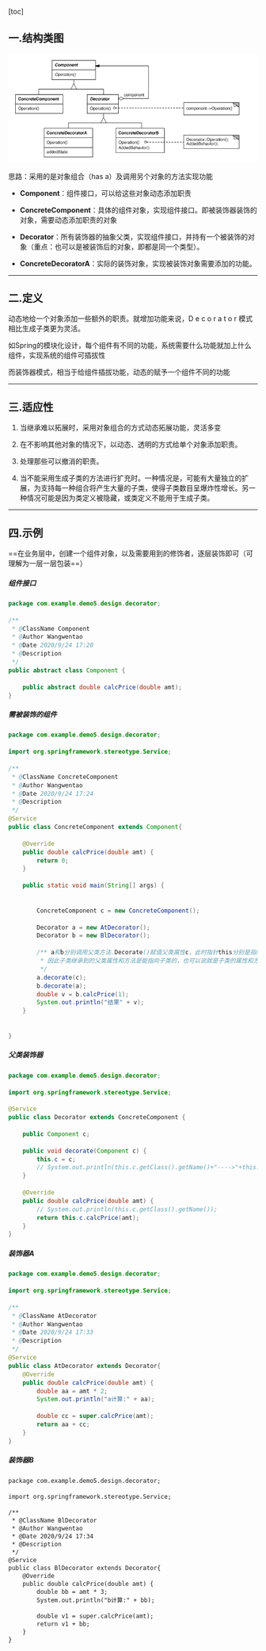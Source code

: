 [toc]

## 一.结构类图

![image](images/7738)

思路：采用的是对象组合（has a）及调用另个对象的方法实现功能

- **Component**：组件接口，可以给这些对象动态添加职责

- **ConcreteComponent**：具体的组件对象，实现组件接口。即被装饰器装饰的对象，需要动态添加职责的对象

- **Decorator**：所有装饰器的抽象父类，实现组件接口，并持有一个被装饰的对象（重点：也可以是被装饰后的对象，即都是同一个类型）。

- **ConcreteDecoratorA**：实际的装饰对象，实现被装饰对象需要添加的功能。

---

## 二.定义
动态地给一个对象添加一些额外的职责。就增加功能来说，D e c o r a t o r 模式相比生成子类更为灵活。

如Spring的模块化设计，每个组件有不同的功能，系统需要什么功能就加上什么组件，实现系统的组件可插拔性

而装饰器模式，相当于给组件插拔功能，动态的赋予一个组件不同的功能

---

## 三.适应性

1. 当继承难以拓展时，采用对象组合的方式动态拓展功能，灵活多变

2. 在不影响其他对象的情况下，以动态、透明的方式给单个对象添加职责。 

3. 处理那些可以撤消的职责。 

4. 当不能采用生成子类的方法进行扩充时。一种情况是，可能有大量独立的扩展，为支持每一种组合将产生大量的子类，使得子类数目呈爆炸性增长。另一种情况可能是因为类定义被隐藏，或类定义不能用于生成子类。

---

## 四.示例
==在业务层中，创建一个组件对象，以及需要用到的修饰者，逐层装饰即可（可理解为一层一层包装==）

##### 组件接口
```java
package com.example.demo5.design.decorator;

/**
 * @ClassName Component
 * @Author Wangwentao
 * @Date 2020/9/24 17:20
 * @Description
 */
public abstract class Component {

    public abstract double calcPrice(double amt);
}

```
##### 需被装饰的组件

```java
package com.example.demo5.design.decorator;

import org.springframework.stereotype.Service;

/**
 * @ClassName ConcreteComponent
 * @Author Wangwentao
 * @Date 2020/9/24 17:24
 * @Description
 */
@Service
public class ConcreteComponent extends Component{

    @Override
    public double calcPrice(double amt) {
        return 0;
    }

    public static void main(String[] args) {


        ConcreteComponent c = new ConcreteComponent();

        Decorator a = new AtDecorator();
        Decorator b = new BlDecorator();

        /** a和b分别调用父类方法.Decorate()赋值父类属性c，此时指针this分别是指向a和b的。
         * 因此子类继承到的父类属性和方法是能指向子类的，也可以说就是子类的属性和方法。
         */
        a.decorate(c);
        b.decorate(a);
        double v = b.calcPrice(1);
        System.out.println("结果" + v);
    }


}

```

##### 父类装饰器

```java
package com.example.demo5.design.decorator;

import org.springframework.stereotype.Service;

@Service
public class Decorator extends ConcreteComponent {

    public Component c;

    public void decorate(Component c) {
        this.c = c;
        // System.out.println(this.c.getClass().getName()+"---->"+this.getClass().getName());
    }

    @Override
    public double calcPrice(double amt) {
        // System.out.println(this.c.getClass().getName());
        return this.c.calcPrice(amt);
    }
}

```

##### 装饰器A

```java
package com.example.demo5.design.decorator;

import org.springframework.stereotype.Service;

/**
 * @ClassName AtDecorator
 * @Author Wangwentao
 * @Date 2020/9/24 17:33
 * @Description
 */
@Service
public class AtDecorator extends Decorator{
    @Override
    public double calcPrice(double amt) {
        double aa = amt * 2;
        System.out.println("a计算:" + aa);

        double cc = super.calcPrice(amt);
        return aa + cc;
    }
}

```
##### 装饰器B

```jade
package com.example.demo5.design.decorator;

import org.springframework.stereotype.Service;

/**
 * @ClassName BlDecorator
 * @Author Wangwentao
 * @Date 2020/9/24 17:34
 * @Description
 */
@Service
public class BlDecorator extends Decorator{
    @Override
    public double calcPrice(double amt) {
        double bb = amt * 3;
        System.out.println("b计算:" + bb);

        double v1 = super.calcPrice(amt);
        return v1 + bb;
    }
}

```

